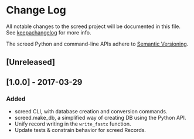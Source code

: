 # Change Log
All notable changes to the screed project will be documented in this file.
See [keepachangelog](http://keepachangelog.com/) for more info.

The screed Python and command-line APIs adhere to
[Semantic Versioning](http://semver.org/).

## [Unreleased]

## [1.0.0] - 2017-03-29
### Added
- screed CLI, with database creation and conversion commands.
- screed.make_db, a simplified way of creating DB using the Python API.
- Unify record writing in the `write_fastx` function.
- Update tests & constrain behavior for screed Records.
